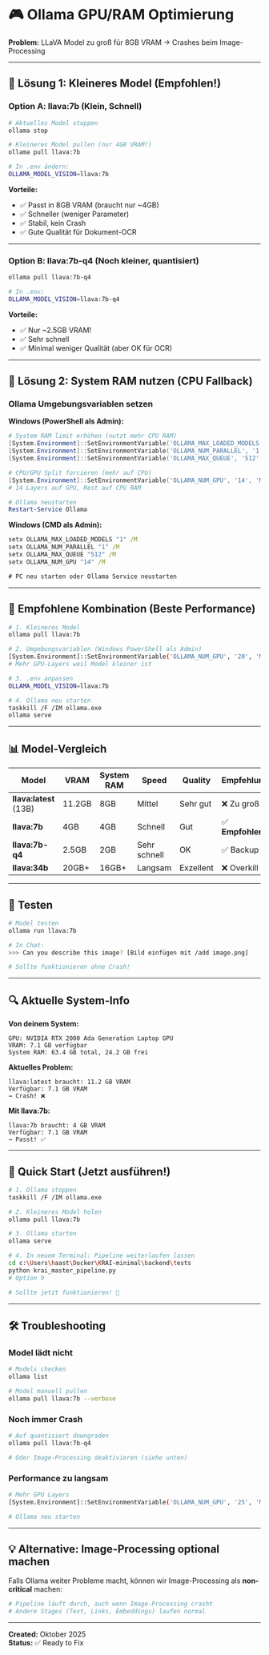 # 🎮 Ollama GPU/RAM Optimierung

**Problem:** LLaVA Model zu groß für 8GB VRAM → Crashes beim Image-Processing

---

## 🔧 Lösung 1: Kleineres Model (Empfohlen!)

### **Option A: llava:7b (Klein, Schnell)**

```bash
# Aktuelles Model stoppen
ollama stop

# Kleineres Model pullen (nur 4GB VRAM!)
ollama pull llava:7b

# In .env ändern:
OLLAMA_MODEL_VISION=llava:7b
```

**Vorteile:**
- ✅ Passt in 8GB VRAM (braucht nur ~4GB)
- ✅ Schneller (weniger Parameter)
- ✅ Stabil, kein Crash
- ✅ Gute Qualität für Dokument-OCR

---

### **Option B: llava:7b-q4 (Noch kleiner, quantisiert)**

```bash
ollama pull llava:7b-q4

# In .env:
OLLAMA_MODEL_VISION=llava:7b-q4
```

**Vorteile:**
- ✅ Nur ~2.5GB VRAM!
- ✅ Sehr schnell
- ✅ Minimal weniger Qualität (aber OK für OCR)

---

## 🔧 Lösung 2: System RAM nutzen (CPU Fallback)

### **Ollama Umgebungsvariablen setzen**

**Windows (PowerShell als Admin):**
```powershell
# System RAM limit erhöhen (nutzt mehr CPU RAM)
[System.Environment]::SetEnvironmentVariable('OLLAMA_MAX_LOADED_MODELS', '1', 'Machine')
[System.Environment]::SetEnvironmentVariable('OLLAMA_NUM_PARALLEL', '1', 'Machine')
[System.Environment]::SetEnvironmentVariable('OLLAMA_MAX_QUEUE', '512', 'Machine')

# CPU/GPU Split forcieren (mehr auf CPU)
[System.Environment]::SetEnvironmentVariable('OLLAMA_NUM_GPU', '14', 'Machine')
# 14 Layers auf GPU, Rest auf CPU RAM

# Ollama neustarten
Restart-Service Ollama
```

**Windows (CMD als Admin):**
```cmd
setx OLLAMA_MAX_LOADED_MODELS "1" /M
setx OLLAMA_NUM_PARALLEL "1" /M
setx OLLAMA_MAX_QUEUE "512" /M
setx OLLAMA_NUM_GPU "14" /M

# PC neu starten oder Ollama Service neustarten
```

---

## 🎯 Empfohlene Kombination (Beste Performance)

```bash
# 1. Kleineres Model
ollama pull llava:7b

# 2. Umgebungsvariablen (Windows PowerShell als Admin)
[System.Environment]::SetEnvironmentVariable('OLLAMA_NUM_GPU', '20', 'Machine')
# Mehr GPU-Layers weil Model kleiner ist

# 3. .env anpassen
OLLAMA_MODEL_VISION=llava:7b

# 4. Ollama neu starten
taskkill /F /IM ollama.exe
ollama serve
```

---

## 📊 Model-Vergleich

| Model | VRAM | System RAM | Speed | Quality | Empfehlung |
|-------|------|------------|-------|---------|------------|
| **llava:latest** (13B) | 11.2GB | 8GB | Mittel | Sehr gut | ❌ Zu groß |
| **llava:7b** | 4GB | 4GB | Schnell | Gut | ✅ **Empfohlen** |
| **llava:7b-q4** | 2.5GB | 2GB | Sehr schnell | OK | ✅ Backup |
| **llava:34b** | 20GB+ | 16GB+ | Langsam | Exzellent | ❌ Overkill |

---

## 🧪 Testen

```bash
# Model testen
ollama run llava:7b

# In Chat:
>>> Can you describe this image? [Bild einfügen mit /add image.png]

# Sollte funktionieren ohne Crash!
```

---

## 🔍 Aktuelle System-Info

**Von deinem System:**
```
GPU: NVIDIA RTX 2000 Ada Generation Laptop GPU
VRAM: 7.1 GB verfügbar
System RAM: 63.4 GB total, 24.2 GB frei
```

**Aktuelles Problem:**
```
llava:latest braucht: 11.2 GB VRAM
Verfügbar: 7.1 GB VRAM
→ Crash! ❌
```

**Mit llava:7b:**
```
llava:7b braucht: 4 GB VRAM
Verfügbar: 7.1 GB VRAM
→ Passt! ✅
```

---

## 🚀 Quick Start (Jetzt ausführen!)

```bash
# 1. Ollama stoppen
taskkill /F /IM ollama.exe

# 2. Kleineres Model holen
ollama pull llava:7b

# 3. Ollama starten
ollama serve

# 4. In neuem Terminal: Pipeline weiterlaufen lassen
cd c:\Users\haast\Docker\KRAI-minimal\backend\tests
python krai_master_pipeline.py
# Option 9

# Sollte jetzt funktionieren! 🎉
```

---

## 🛠️ Troubleshooting

### **Model lädt nicht**
```bash
# Models checken
ollama list

# Model manuell pullen
ollama pull llava:7b --verbose
```

### **Noch immer Crash**
```bash
# Auf quantisiert downgraden
ollama pull llava:7b-q4

# Oder Image-Processing deaktivieren (siehe unten)
```

### **Performance zu langsam**
```bash
# Mehr GPU Layers
[System.Environment]::SetEnvironmentVariable('OLLAMA_NUM_GPU', '25', 'Machine')

# Ollama neu starten
```

---

## 💡 Alternative: Image-Processing optional machen

Falls Ollama weiter Probleme macht, können wir Image-Processing als **non-critical** machen:

```python
# Pipeline läuft durch, auch wenn Image-Processing crasht
# Andere Stages (Text, Links, Embeddings) laufen normal
```

---

**Created:** Oktober 2025  
**Status:** ✅ Ready to Fix
